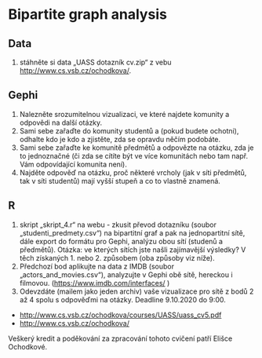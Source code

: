 # Bipartite graph analysis

## Data 
1. stáhněte si data „UASS dotazník cv.zip“ z vebu http://www.cs.vsb.cz/ochodkova/.

## Gephi
1. Nalezněte srozumitelnou vizualizaci, ve které najdete komunity a odpovědi na další otázky.
2. Sami sebe zařaďte do komunity studentů a (pokud budete ochotni), odhalte kdo je kdo a zjistěte, zda se opravdu něčím podobáte.
3. Sami sebe zařaďte ke komunitě předmětů a odpovězte na otázku, zda je to jednoznačné (či zda se cítíte být ve více komunitách nebo tam např. Vám odpovídající komunita není).
4. Najděte odpověď na otázku, proč některé vrcholy (jak v síti předmětů, tak v síti studentů) mají vyšší stupeň a co to vlastně znamená. 

## R 
1. skript „skript_4.r“ na webu - zkusit převod dotazníku (soubor „studenti_predmety.csv“) na bipartitní graf a pak na jednopartitní sítě, dále export do formátu pro Gephi, analýzu obou sítí (studenů a předmětů). Otázka: ve kterých sítích jste našli zajímavější výsledky? V těch získaných 1. nebo 2. způsobem (oba způsoby viz níže).
2. Předchozí bod aplikujte na data z IMDB (soubor „actors_and_movies.csv“), analyzujte v Gephi obě sítě, hereckou i filmovou. (https://www.imdb.com/interfaces/ )
3. Odevzdáte (mailem jako jeden archiv) vaše vizualizace pro sítě z bodů 2 až 4 spolu s odpověďmi na otázky. Deadline 9.10.2020 do 9:00.

* http://www.cs.vsb.cz/ochodkova/courses/UASS/uass_cv5.pdf
* http://www.cs.vsb.cz/ochodkova/

Veškerý kredit a poděkování za zpracování tohoto cvičení patří Elišce Ochodkové.
